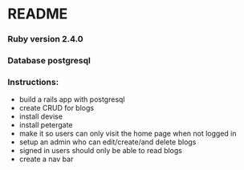 # README

### Ruby version 2.4.0

### Database postgresql

### Instructions:

- build a rails app with postgresql
- create CRUD for blogs
- install devise
- install petergate
- make it so users can only visit the home page when not logged in
- setup an admin who can edit/create/and delete blogs
- signed in users should only be able to read blogs
- create a nav bar
